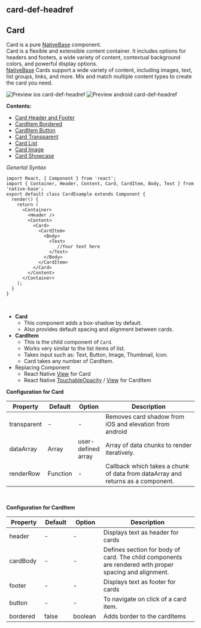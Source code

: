 ## card-def-headref
## Card

Card is a pure [NativeBase](https://nativebase.io/) component.<br />
Card is a flexible and extensible content container. It includes options for headers and footers, a wide variety of content, contextual background colors, and powerful display options. <br />
[NativeBase](https://nativebase.io/) Cards support a wide variety of content, including images, text, list groups, links, and more. Mix and match multiple content types to create the card you need.

![Preview ios card-def-headref](https://github.com/GeekyAnts/NativeBase-KitchenSink/raw/v2.2.0/screenshots/ios/card-basic.png)
![Preview android card-def-headref](https://github.com/GeekyAnts/NativeBase-KitchenSink/raw/v2.2.0/screenshots/android/card-basic.png)

  **Contents:**
* [Card Header and Footer](Components.md#card-headfoot-headref)
* [CardItem Bordered](Components.md#carditem-bordered-headref)
* [CardItem Button](Components.md#carditem-button-headref)
* [Card Transparent](Components.md#card-transparent-headref)
* [Card List](Components.md#card-list-headref)
* [Card Image](Components.md#card-image-headref)
* [Card Showcase](Components.md#card-showcase-headref)

*Genertal Syntax*

<pre class="line-numbers"><code class="language-jsx">import React, { Component } from 'react';
import { Container, Header, Content, Card, CardItem, Body, Text } from 'native-base';
export default class CardExample extends Component {
  render() {
    return (
      &lt;Container>
        &lt;Header />
        &lt;Content>
          &lt;Card>
            &lt;CardItem>
              &lt;Body>
                &lt;Text>
                   //Your text here
                &lt;/Text>
              &lt;/Body>
            &lt;/CardItem>
          &lt;/Card>
        &lt;/Content>
      &lt;/Container>
    );
  }
}</code></pre><br />

* **Card**
    -   This component adds a box-shadow by default.
    -   Also provides default spacing and alignment between cards.
* **CardItem**
    -   This is the child component of <code>Card</code>.
    -   Works very similar to the list items of list.
    -   Takes input such as: Text, Button, Image, Thumbnail, Icon.
    -   Card takes any number of CardItem.
* Replacing Component
    -   React Native [View](https://facebook.github.io/react-native/docs/view.html) for Card
    -   React Native [TouchableOpacity](https://facebook.github.io/react-native/docs/touchableopacity.html) /  [View](https://facebook.github.io/react-native/docs/view.html) for CardItem

**Configuration for Card**

<table class = "table table-bordered">
    <thead>
        <tr>
            <th>Property</th>
            <th>Default</th>
            <th>Option</th>
            <th width="50%">Description</th>
        </tr>
    </thead>
    <tbody>
        <tr>
            <td>transparent</td>
            <td> - </td>
            <td> - </td>
            <td>Removes card shadow from iOS and elevation from android</td>
        </tr>
        <tr>
            <td>dataArray</td>
            <td>Array</td>
            <td>user-defined array</td>
            <td>Array of data chunks to render iteratively.</td>
        </tr>
        <tr>
            <td>renderRow</td>
            <td>Function</td>
            <td> - </td>
            <td>Callback which takes a chunk of data from dataArray and returns as a component.</td>
        </tr>
    </tbody>
</table><br />


**Configuration for CardItem**

<table class = "table table-bordered">
    <thead>
        <tr>
            <th>Property</th>
            <th>Default</th>
            <th>Option</th>
            <th width="50%">Description</th>
        </tr>
    </thead>
    <tbody>
        <tr>
            <td>header</td>
            <td> - </td>
            <td> - </td>
            <td>Displays text as header for cards</td>
        </tr>
        <tr>
            <td>cardBody</td>
            <td> - </td>
            <td> - </td>
            <td>Defines section for body of card. The child components are rendered with proper spacing and alignment.</td>
        </tr>
        <tr>
            <td>footer</td>
            <td> - </td>
            <td> - </td>
            <td>Displays text as footer for cards</td>
        </tr>
        <tr>
            <td>button</td>
            <td> - </td>
            <td> - </td>
            <td>To navigate on click of a card item.</td>
        </tr>
        <tr>
            <td>bordered</td>
            <td>false</td>
            <td>boolean</td>
            <td>Adds border to the cardItems</td>
        </tr>
    </tbody>
</table><br />
